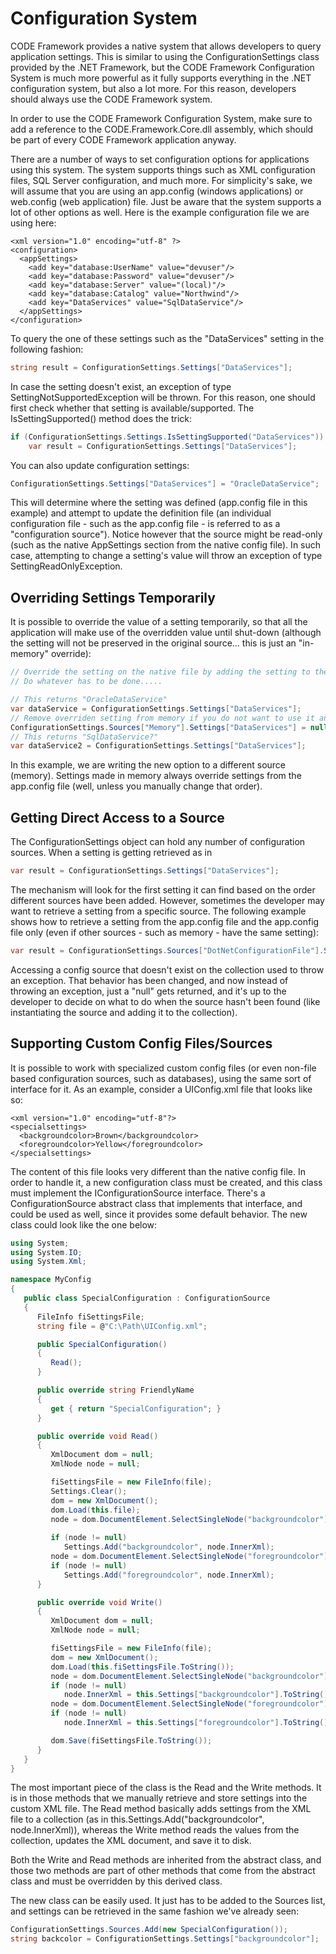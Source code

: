 ﻿# Configuration System

CODE Framework provides a native system that allows developers to query application settings. This is similar to using the ConfigurationSettings class provided by the .NET Framework, but the CODE Framework Configuration System is much more powerful as it fully supports everything in the .NET configuration system, but also a lot more. For this reason, developers should always use the CODE Framework system.

In order to use the CODE Framework Configuration System, make sure to add a reference to the CODE.Framework.Core.dll assembly, which should be part of every CODE Framework application anyway.

There are a number of ways to set configuration options for applications using this system. The system supports things such as XML configuration files, SQL Server configuration, and much more. For simplicity's sake, we will assume that you are using an app.config (windows applications) or web.config (web application) file. Just be aware that the system supports a lot of other options as well. Here is the example configuration file we are using here:

```
<xml version="1.0" encoding="utf-8" ?>
<configuration>
  <appSettings>
    <add key="database:UserName" value="devuser"/>
    <add key="database:Password" value="devuser"/>
    <add key="database:Server" value="(local)"/>
    <add key="database:Catalog" value="Northwind"/>
    <add key="DataServices" value="SqlDataService"/>
  </appSettings>
</configuration>
```

To query the one of these settings such as the "DataServices" setting in the following fashion:

```c#
string result = ConfigurationSettings.Settings["DataServices"];
```

In case the setting doesn't exist, an exception of type SettingNotSupportedException will be thrown. For this reason, one should first check whether that setting is available/supported. The IsSettingSupported() method does the trick:

```c#
if (ConfigurationSettings.Settings.IsSettingSupported("DataServices"))
    var result = ConfigurationSettings.Settings["DataServices"];
```

You can also update configuration settings:

```c#
ConfigurationSettings.Settings["DataServices"] = "OracleDataService";
```

This will determine where the setting was defined (app.config file in this example) and attempt to update the definition file (an individual configuration file - such as the app.config file - is referred to as a "configuration source"). Notice however that the source might be read-only (such as the native AppSettings section from the native config file). In such case, attempting to change a setting's value will throw an exception of type SettingReadOnlyException.

## Overriding Settings Temporarily

It is possible to override the value of a setting temporarily, so that all the application will make use of the overridden value until shut-down (although the setting will not be preserved in the original source... this is just an "in-memory" override):

```c#
// Override the setting on the native file by adding the setting to the Memory source. ConfigurationSettings.Sources["Memory"].Settings["DataServices"] = "OracleDataService";
// Do whatever has to be done..... 

// This returns "OracleDataService" 
var dataService = ConfigurationSettings.Settings["DataServices"]; 
// Remove overriden setting from memory if you do not want to use it anymore. 
ConfigurationSettings.Sources["Memory"].Settings["DataServices"] = null; 
// This returns "SqlDataService?" 
var dataService2 = ConfigurationSettings.Settings["DataServices"];
```

In this example, we are writing the new option to a different source (memory). Settings made in memory always override settings from the app.config file (well, unless you manually change that order).

## Getting Direct Access to a Source

The ConfigurationSettings object can hold any number of configuration sources. When a setting is getting retrieved as in

```c#
var result = ConfigurationSettings.Settings["DataServices"];
```

The mechanism will look for the first setting it can find based on the order different sources have been added. However, sometimes the developer may want to retrieve a setting from a specific source. The following example shows how to retrieve a setting from the app.config file and the app.config file only (even if other sources - such as memory - have the same setting):

```c#
var result = ConfigurationSettings.Sources["DotNetConfigurationFile"].Settings["DataServices"];
```

Accessing a config source that doesn't exist on the collection used to throw an exception. That behavior has been changed, and now instead of throwing an exception, just a "null" gets returned, and it's up to the developer to decide on what to do when the source hasn't been found (like instantiating the source and adding it to the collection).

## Supporting Custom Config Files/Sources

It is possible to work with specialized custom config files (or even non-file based configuration sources, such as databases), using the same sort of interface for it. As an example, consider a UIConfig.xml file that looks like so:

```
<xml version="1.0" encoding="utf-8"?>
<specialsettings>
  <backgroundcolor>Brown</backgroundcolor>
  <foregroundcolor>Yellow</foregroundcolor>
</specialsettings>
```

The content of this file looks very different than the native config file. In order to handle it, a new configuration class must be created, and this class must implement the IConfigurationSource interface. There's a ConfigurationSource abstract class that implements that interface, and could be used as well, since it provides some default behavior. The new class could look like the one below:

```c#
using System;
using System.IO;
using System.Xml; 

namespace MyConfig
{
   public class SpecialConfiguration : ConfigurationSource
   {
      FileInfo fiSettingsFile;
      string file = @"C:\Path\UIConfig.xml";

      public SpecialConfiguration()
      {
         Read();
      }

      public override string FriendlyName
      {
         get { return "SpecialConfiguration"; }
      }

      public override void Read()
      {     
         XmlDocument dom = null;
         XmlNode node = null;

         fiSettingsFile = new FileInfo(file);
         Settings.Clear();
         dom = new XmlDocument();
         dom.Load(this.file);
         node = dom.DocumentElement.SelectSingleNode("backgroundcolor");
       
         if (node != null) 
            Settings.Add("backgroundcolor", node.InnerXml);
         node = dom.DocumentElement.SelectSingleNode("foregroundcolor");
         if (node != null) 
            Settings.Add("foregroundcolor", node.InnerXml);
      }

      public override void Write()
      {
         XmlDocument dom = null;
         XmlNode node = null;

         fiSettingsFile = new FileInfo(file);
         dom = new XmlDocument();
         dom.Load(this.fiSettingsFile.ToString());
         node = dom.DocumentElement.SelectSingleNode("backgroundcolor");
         if (node != null) 
            node.InnerXml = this.Settings["backgroundcolor"].ToString();
         node = dom.DocumentElement.SelectSingleNode("foregroundcolor");
         if (node != null) 
            node.InnerXml = this.Settings["foregroundcolor"].ToString();

         dom.Save(fiSettingsFile.ToString());
      }
   }
}
```

The most important piece of the class is the Read and the Write methods. It is in those methods that we manually retrieve and store settings into the custom XML file. The Read method basically adds settings from the XML file to a collection (as in this.Settings.Add("backgroundcolor", node.InnerXml)), whereas the Write method reads the values from the collection, updates the XML document, and save it to disk.

Both the Write and Read methods are inherited from the abstract class, and those two methods are part of other methods that come from the abstract class and must be overridden by this derived class.

The new class can be easily used. It just has to be added to the Sources list, and settings can be retrieved in the same fashion we've already seen:

```c#
ConfigurationSettings.Sources.Add(new SpecialConfiguration());
string backcolor = ConfigurationSettings.Settings["backgroundcolor"];
```